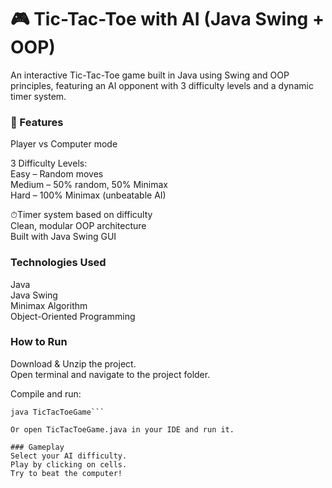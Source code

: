 # 🎮 Tic-Tac-Toe with AI (Java Swing + OOP)

An interactive Tic-Tac-Toe game built in Java using Swing and OOP principles, featuring an AI opponent with 3 difficulty levels and a dynamic timer system.

### 🚀 Features

Player vs Computer mode  

3 Difficulty Levels:  
Easy – Random moves  
Medium – 50% random, 50% Minimax  
Hard – 100% Minimax (unbeatable AI)  

⏱Timer system based on difficulty  
Clean, modular OOP architecture  
Built with Java Swing GUI  

### Technologies Used   
Java  
Java Swing  
Minimax Algorithm  
Object-Oriented Programming

### How to Run  
Download & Unzip the project.  
Open terminal and navigate to the project folder.

Compile and run:  
```javac TicTacToeGame.java  
java TicTacToeGame```

Or open TicTacToeGame.java in your IDE and run it.

### Gameplay  
Select your AI difficulty.  
Play by clicking on cells.  
Try to beat the computer!